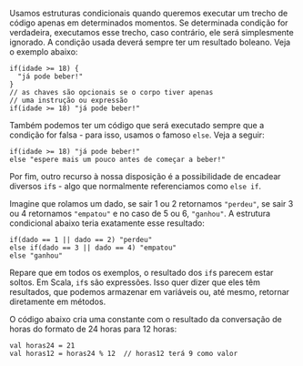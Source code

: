 
Usamos estruturas condicionais quando queremos executar um trecho de código apenas em
determinados momentos. Se determinada condição for verdadeira, executamos esse trecho,
caso contrário, ele será simplesmente ignorado. A condição usada deverá sempre ter um
resultado boleano. Veja o exemplo abaixo:

    if(idade >= 18) {
      "já pode beber!"
    }
    // as chaves são opcionais se o corpo tiver apenas
    // uma instrução ou expressão
    if(idade >= 18) "já pode beber!"

Também podemos ter um código que será executado sempre que a condição for falsa - para isso,
usamos o famoso `else`. Veja a seguir:

    if(idade >= 18) "já pode beber!"
    else "espere mais um pouco antes de começar a beber!"

Por fim, outro recurso à nossa disposição é a possibilidade de encadear diversos `if`s -
algo que normalmente referenciamos como `else if`.

Imagine que rolamos um dado, se sair 1 ou 2 retornamos `"perdeu"`, se sair 3 ou 4 retornamos
`"empatou"` e no caso de 5 ou 6, `"ganhou"`. A estrutura condicional abaixo teria exatamente
esse resultado:

    if(dado == 1 || dado == 2) "perdeu"
    else if(dado == 3 || dado == 4) "empatou"
    else "ganhou"

Repare que em todos os exemplos, o resultado dos `if`s parecem estar soltos. Em Scala,
`if`s são expressões. Isso quer dizer que eles têm resultados, que podemos armazenar
em variáveis ou, até mesmo, retornar diretamente em métodos.

O código abaixo cria uma constante com o resultado da conversação de horas do formato
de 24 horas para 12 horas:

    val horas24 = 21
    val horas12 = horas24 % 12  // horas12 terá 9 como valor
